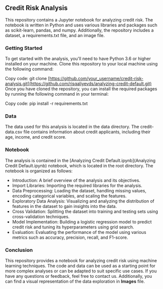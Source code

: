 ## Credit Risk Analysis
This repository contains a Jupyter notebook for analyzing credit risk. The notebook is written in Python and uses various libraries and packages such as scikit-learn, pandas, and numpy. Additionally, the repository includes a dataset, a requirements.txt file, and an image file.

### Getting Started
To get started with the analysis, you'll need to have Python 3.6 or higher installed on your machine. Clone this repository to your local machine using the following command:

Copy code:
git clone [https://github.com/your_username/credit-risk-analysis.git](https://github.com/risqaliyevds/analyzing-credit-default.git)
Once you have cloned the repository, you can install the required packages by running the following command in your terminal:

Copy code:
pip install -r requirements.txt
### Data
The data used for this analysis is located in the data directory. The credit-data.csv file contains information about credit applicants, including their age, income, and credit score.

### Notebook
The analysis is contained in the [Analyzing Credit Default.ipynb](Analyzing Credit Default.ipynb) notebook, which is located in the root directory. The notebook is organized as follows:

* Introduction: A brief overview of the analysis and its objectives.
* Import Libraries: Importing the required libraries for the analysis.
* Data Preprocessing: Loading the dataset, handling missing values, encoding categorical variables, and scaling the features.
* Exploratory Data Analysis: Visualizing and analyzing the distribution of features in the dataset to gain insights into the data.
* Cross Validation: Splitting the dataset into training and testing sets using cross-validation techniques.
* Model Implementation: Building a logistic regression model to predict credit risk and tuning its hyperparameters using grid search.
* Evaluation: Evaluating the performance of the model using various metrics such as accuracy, precision, recall, and F1-score.

### Conclusion
This repository provides a notebook for analyzing credit risk using machine learning techniques. The code and data can be used as a starting point for more complex analyses or can be adapted to suit specific use cases. If you have any questions or feedback, feel free to contact us. Additionally, you can find a visual representation of the data exploration in **Images** file.
